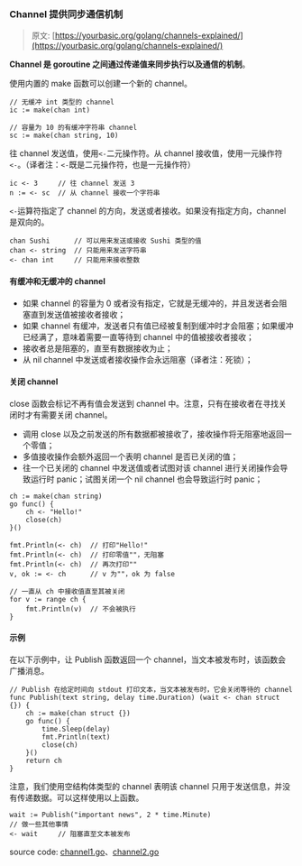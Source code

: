 ### Channel 提供同步通信机制

> 原文: [https://yourbasic.org/golang/channels-explained/](https://yourbasic.org/golang/channels-explained/)

**Channel 是 goroutine 之间通过传递值来同步执行以及通信的机制**。

使用内置的 make 函数可以创建一个新的 channel。

```
// 无缓冲 int 类型的 channel
ic := make(chan int)

// 容量为 10 的有缓冲字符串 channel
sc := make(chan string, 10)
```

往 channel 发送值，使用`<-`二元操作符。从 channel 接收值，使用一元操作符`<-`。（译者注：`<-`既是二元操作符，也是一元操作符）

```
ic <- 3		// 往 channel 发送 3
n := <- sc	// 从 channel 接收一个字符串
```

`<-`运算符指定了 channel 的方向，发送或者接收。如果没有指定方向，channel 是双向的。

```
chan Sushi		// 可以用来发送或接收 Sushi 类型的值
chan <- string	// 只能用来发送字符串
<- chan int		// 只能用来接收整数
```

#### 有缓冲和无缓冲的 channel

*	如果 channel 的容量为 0 或者没有指定，它就是无缓冲的，并且发送者会阻塞直到发送值被接收者接收；
*	如果 channel 有缓冲，发送者只有值已经被复制到缓冲时才会阻塞；如果缓冲已经满了，意味着需要一直等待到 channel 中的值被接收者接收；
*	接收者总是阻塞的，直至有数据接收为止；
*	从 nil channel 中发送或者接收操作会永远阻塞（译者注：死锁）；

#### 关闭 channel

close 函数会标记不再有值会发送到 channel 中。注意，只有在接收者在寻找关闭时才有需要关闭 channel。

*	调用 close 以及之前发送的所有数据都被接收了，接收操作将无阻塞地返回一个零值；
*	多值接收操作会额外返回一个表明 channel 是否已关闭的值；
*	往一个已关闭的 channel 中发送值或者试图对该 channel 进行关闭操作会导致运行时 panic；试图关闭一个 nil channel 也会导致运行时 panic；

```
ch := make(chan string)
go func() {
	ch <- "Hello!"
	close(ch)
}()

fmt.Println(<- ch)	// 打印"Hello!"
fmt.Println(<- ch)	// 打印零值""，无阻塞
fmt.Println(<- ch)	// 再次打印""
v, ok := <- ch		// v 为""，ok 为 false

// 一直从 ch 中接收值直至其被关闭
for v := range ch {
	fmt.Println(v)	// 不会被执行
}
```

#### 示例

在以下示例中，让 Publish 函数返回一个 channel，当文本被发布时，该函数会广播消息。

```
// Publish 在给定时间向 stdout 打印文本，当文本被发布时，它会关闭等待的 channel
func Publish(text string, delay time.Duration) (wait <- chan struct {}) {
	ch := make(chan struct {})
	go func() {
		time.Sleep(delay)
		fmt.Println(text)
		close(ch)
	}()
	return ch
}
```

注意，我们使用空结构体类型的 channel 表明该 channel 只用于发送信息，并没有传递数据。可以这样使用以上函数。

```
wait := Publish("important news", 2 * time.Minute)
// 做一些其他事情
<- wait		// 阻塞直至文本被发布
```

source code: [channel1.go](../src/channel1.go)、[channel2.go](../src/channel2.go)
